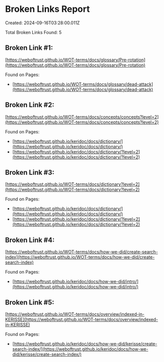 # Broken Links Report

Created: 2024-09-16T03:28:00.011Z

Total Broken Links Found: 5

## Broken Link #1:
[https://weboftrust.github.io/WOT-terms/docs/glossary/Pre-rotation](https://weboftrust.github.io/WOT-terms/docs/glossary/Pre-rotation)

Found on Pages:

- [https://weboftrust.github.io/WOT-terms/docs/glossary/dead-attack](https://weboftrust.github.io/WOT-terms/docs/glossary/dead-attack)


## Broken Link #2:
[https://weboftrust.github.io/WOT-terms/docs/concepts/concepts?level=2](https://weboftrust.github.io/WOT-terms/docs/concepts/concepts?level=2)

Found on Pages:

- [https://weboftrust.github.io/keridoc/docs/dictionary/](https://weboftrust.github.io/keridoc/docs/dictionary/)
- [https://weboftrust.github.io/keridoc/docs/dictionary/?level=2](https://weboftrust.github.io/keridoc/docs/dictionary/?level=2)


## Broken Link #3:
[https://weboftrust.github.io/WOT-terms/docs/dictionary?level=2](https://weboftrust.github.io/WOT-terms/docs/dictionary?level=2)

Found on Pages:

- [https://weboftrust.github.io/keridoc/docs/dictionary/](https://weboftrust.github.io/keridoc/docs/dictionary/)
- [https://weboftrust.github.io/keridoc/docs/dictionary/?level=2](https://weboftrust.github.io/keridoc/docs/dictionary/?level=2)


## Broken Link #4:
[https://weboftrust.github.io/WOT-terms/docs/how-we-did/create-search-index](https://weboftrust.github.io/WOT-terms/docs/how-we-did/create-search-index)

Found on Pages:

- [https://weboftrust.github.io/keridoc/docs/how-we-did/intro/](https://weboftrust.github.io/keridoc/docs/how-we-did/intro/)


## Broken Link #5:
[https://weboftrust.github.io/WOT-terms/docs/overview/indexed-in-KERISSE](https://weboftrust.github.io/WOT-terms/docs/overview/indexed-in-KERISSE)

Found on Pages:

- [https://weboftrust.github.io/keridoc/docs/how-we-did/kerisse/create-search-index/](https://weboftrust.github.io/keridoc/docs/how-we-did/kerisse/create-search-index/)


